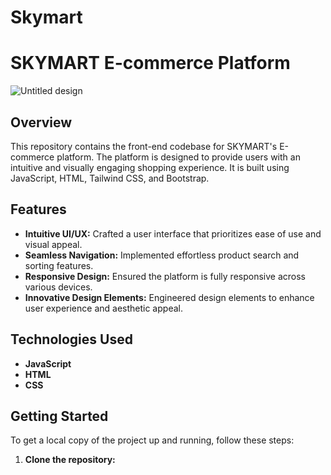 # Skymart

# SKYMART E-commerce Platform

![Untitled design](https://github.com/Soumyadip1305/Skymart/assets/115612619/0c585047-2453-4303-a0a3-b7d19e45a536)


## Overview

This repository contains the front-end codebase for SKYMART's E-commerce platform. The platform is designed to provide users with an intuitive and visually engaging shopping experience. It is built using JavaScript, HTML, Tailwind CSS, and Bootstrap.

## Features

- **Intuitive UI/UX:** Crafted a user interface that prioritizes ease of use and visual appeal.
- **Seamless Navigation:** Implemented effortless product search and sorting features.
- **Responsive Design:** Ensured the platform is fully responsive across various devices.
- **Innovative Design Elements:** Engineered design elements to enhance user experience and aesthetic appeal.

## Technologies Used

- **JavaScript**
- **HTML**
- **CSS**

## Getting Started

To get a local copy of the project up and running, follow these steps:

1. **Clone the repository:**
